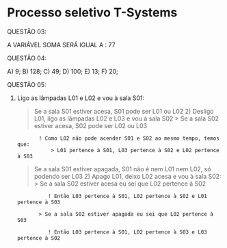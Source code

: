 # Processo seletivo T-Systems

QUESTÃO 03:

A VARIÁVEL SOMA SERÁ IGUAL A : 77

QUESTÃO 04:

A) 9; B) 128; C) 49; D) 100; E) 13; F) 20;

QUESTÃO 05:

1) Ligo as lâmpadas L01 e L02 e vou à sala S01:
    > Se a sala S01 estiver acesa, S01 pode ser L01 ou L02
        2) Desligo L01, ligo as lâmpadas L02 e L03 e vou à sala S02
              > Se a sala S02 estiver acesa, S02 pode ser L02 ou L03

              ! Como L02 não pode acender S01 e S02 ao mesmo tempo, temos que:
                  > L01 pertence à S01, L03 pertence à S02 e L02 pertence à S03

    > Se a sala S01 estiver apagada, S01 não é nem L01 nem L02, só podendo ser L03
        2) Apago L01, deixo L02 acesa e vou à sala S02:
              > Se a sala S02 estiver acesa eu sei que L02 pertence à S02

                 ! Então L03 pertence à S01, L02 pertence à S02 e L01 pertence à S03
    
              > Se a sala S02 estiver apagada eu sei que L02 pertence à S03

                 ! Então L03 pertence à S01, L02 pertence à S03 e L03 pertence à S02






